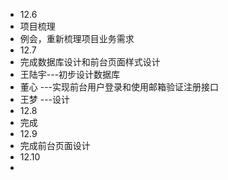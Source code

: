 * 12.6
 * 项目梳理
  * 例会，重新梳理项目业务需求
* 12.7
 * 完成数据库设计和前台页面样式设计
  * 王陆宇---初步设计数据库
  * 董心 ---实现前台用户登录和使用邮箱验证注册接口
  * 王梦 ---设计
* 12.8
 * 完成
* 12.9
 * 完成前台页面设计
* 12.10
 *
